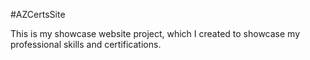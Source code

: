 #AZCertsSite

This is my showcase website project, which I created to showcase my professional skills and certifications.
